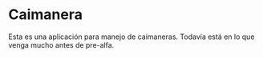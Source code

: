 Caimanera
=========

Esta es una aplicación para manejo de caimaneras. Todavía está en lo que venga mucho antes de pre-alfa.